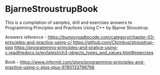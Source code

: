 # BjarneStroustrupBook
This is a compilation of samples, drill and exercises answers to Programming Principles and Practices Using C++ by Bjarne Stroustrup. 

Answers reference - 
https://bumpyroadtocode.com/category/chapter-03-principles-and-practice-using-c/
https://github.com/Chrinkus/stroustrup-ppp
https://programming-principles-and-pratice-using-c.readthedocs.io/en/latest/ch3-objects_types_and_values.html#exercises


Book - https://www.informit.com/store/programming-principles-and-practice-using-c-plus-plus-9780133796766
